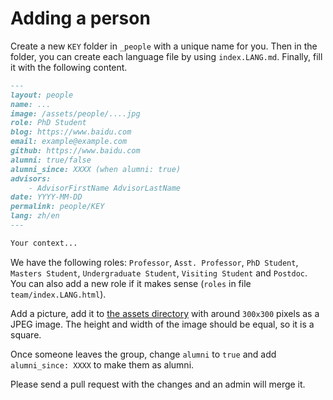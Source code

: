 # Adding a person

Create a new `KEY` folder in `_people` with a unique name for you.
Then in the folder, you can create each language file by using `index.LANG.md`.
Finally, fill it with the following content.

```md
---
layout: people
name: ...
image: /assets/people/....jpg
role: PhD Student
blog: https://www.baidu.com
email: example@example.com
github: https://www.baidu.com
alumni: true/false
alumni_since: XXXX (when alumni: true)
advisors:
    - AdvisorFirstName AdvisorLastName
date: YYYY-MM-DD
permalink: people/KEY
lang: zh/en
---

Your context...
```

We have the following roles: `Professor`, `Asst. Professor`, `PhD Student`, `Masters Student`, `Undergraduate Student`, `Visiting Student` and `Postdoc`. You can also add a new role if it makes sense (`roles` in file `team/index.LANG.html`).

Add a picture, add it to [the assets directory](../assets/people) with around `300x300` pixels as a JPEG image. The height and width of the image should be equal, so it is a square.

Once someone leaves the group, change `alumni` to `true` and add `alumni_since: XXXX` to make them as alumni.

Please send a pull request with the changes and an admin will merge it.
